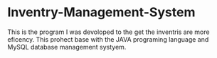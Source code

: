 # Inventry-Management-System
 This is the program I was devoloped to the get the inventris are more eficency. This prohect base with the JAVA programing language and MySQL database management systyem.

